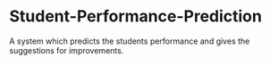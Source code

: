 # Student-Performance-Prediction
A system which predicts the students performance and gives the suggestions for improvements.
